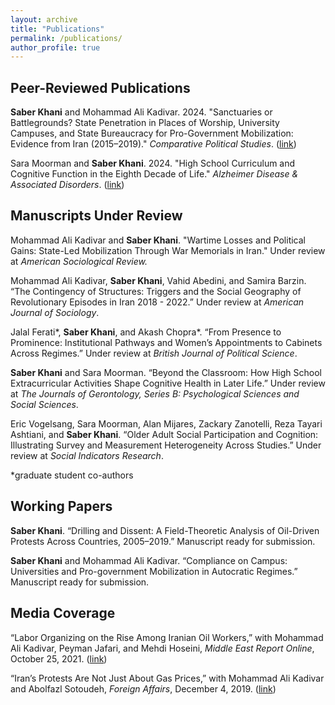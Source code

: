 ```yaml
---
layout: archive
title: "Publications"
permalink: /publications/
author_profile: true
---
```


## Peer-Reviewed Publications

**Saber Khani** and Mohammad Ali Kadivar. 2024. "Sanctuaries or Battlegrounds? State Penetration in Places of Worship, University Campuses, and State Bureaucracy for Pro-Government Mobilization: Evidence from Iran (2015–2019)." _Comparative Political Studies_. ([link](https://doi.org/10.1177/00104140231194914))

Sara Moorman and **Saber Khani**. 2024. "High School Curriculum and Cognitive Function in the Eighth Decade of Life." _Alzheimer Disease & Associated Disorders_. ([link](https://pubmed.ncbi.nlm.nih.gov/39113207/))


## Manuscripts Under Review

Mohammad Ali Kadivar and **Saber Khani**. "Wartime Losses and Political Gains: State-Led Mobilization Through War Memorials in Iran." Under review at _American Sociological Review._

Mohammad Ali Kadivar, **Saber Khani**, Vahid Abedini, and Samira Barzin. “The Contingency of Structures: Triggers and the Social Geography of Revolutionary Episodes in Iran 2018 - 2022.” Under review at _American Journal of Sociology_.

Jalal Ferati\*, **Saber Khani**, and Akash Chopra*. “From Presence to Prominence: Institutional Pathways and Women’s Appointments to Cabinets Across Regimes.” Under review at _British Journal of Political Science_.

**Saber Khani** and Sara Moorman. “Beyond the Classroom: How High School Extracurricular Activities Shape Cognitive Health in Later Life.” Under review at _The Journals of Gerontology, Series B: Psychological Sciences and Social Sciences_.

Eric Vogelsang, Sara Moorman, Alan Mijares, Zackary Zanotelli, Reza Tayari Ashtiani, and **Saber Khani**. “Older Adult Social Participation and Cognition: Illustrating Survey and Measurement Heterogeneity Across Studies.” Under review at _Social Indicators Research_.

\*graduate student co-authors

## Working Papers

**Saber Khani**. “Drilling and Dissent: A Field-Theoretic Analysis of Oil-Driven Protests Across Countries, 2005–2019.” Manuscript ready for submission.

**Saber Khani** and Mohammad Ali Kadivar. “Compliance on Campus: Universities and Pro-government Mobilization in Autocratic Regimes.” Manuscript ready for submission.

## Media Coverage

“Labor Organizing on the Rise Among Iranian Oil Workers,” with Mohammad Ali Kadivar, Peyman Jafari, and Mehdi Hoseini, _Middle East Report Online_, October 25, 2021. ([link](https://merip.org/2021/08/labor-organizing-on-the-rise-among-iranian-oil-workers/))

“Iran’s Protests Are Not Just About Gas Prices,” with Mohammad Ali Kadivar and Abolfazl Sotoudeh, _Foreign Affairs_, December 4, 2019. ([link](https://www.foreignaffairs.com/articles/iran/2019-12-04/irans-protests-are-not-just-about-gas-prices))


